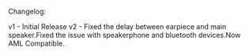 Changelog:

v1 - Initial Release
v2 - Fixed the delay between earpiece and main speaker.Fixed the issue with speakerphone and bluetooth devices.Now AML Compatible.